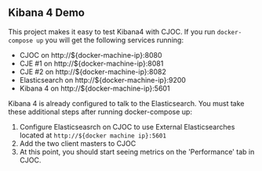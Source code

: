 Kibana 4 Demo
---

This project makes it easy to test Kibana4 with CJOC. If you run `docker-compose up` you will get the following services running:

* CJOC on http://${docker-machine-ip}:8080
* CJE #1 on http://${docker-machine-ip}:8081
* CJE #2 on http://${docker-machine-ip}:8082
* Elasticsearch on http://${docker-machine-ip}:9200
* Kibana 4 on http://${docker-machine-ip}:5601

Kibana 4 is already configured to talk to the Elasticsearch. You must take these additional steps after running docker-compose up:

1. Configure Elasticseasrch on CJOC to use External Elasticsearches located at `http://${docker machine ip}:5601`
2. Add the two client masters to CJOC
3. At this point, you should start seeing metrics on the 'Performance' tab in CJOC.
